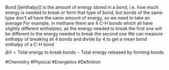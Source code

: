 Bond [[enthalpy]] is the amount of energy stored in a bond, i.e. how much energy is needed to break or form that type of bond, but bonds of the same type don't all have the same amount of energy, so we need to take an average
For example, in methane there are 4 C-H bonds which all have slightly different enthalpies, as the energy needed to break the first one will be different to the energy needed to break the second one
We can measure enthalpy of breaking all 4 bonds and divide by 4 to get a mean bond enthalpy of a C-H bond
$$
\Delta H=\text{Total energy to break bonds}-\text{Total energy released by forming bonds}
$$

#Chemistry #Physical #Energetics #Definition 